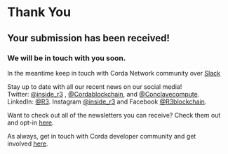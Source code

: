 # Thank You

## Your submission has been received!

### We will be in touch with you soon.

In the meantime keep in touch with Corda Network community over [Slack](https://app.slack.com/client/T2KGCMY3H/C2KEKN84T)

Stay up to date with all our recent news on our social media!
Twitter: [@inside_r3](https://twitter.com/inside_r3) , [@Cordablockchain](https://twitter.com/Cordablockchain), and [@Conclavecompute](https://twitter.com/conclavecompute).
LinkedIn: [@R3](https://www.linkedin.com/company/r3cev-llc/).
Instagram [@inside_r3](https://www.instagram.com/inside_r3/) and Facebook [@R3blockchain](https://www.facebook.com/R3blockchain/).

Want to check out all of the newsletters you can receive? Check them out and opt-in [here](https://info.r3.com/email-preferences).

As always, get in touch with Corda developer community and get involved [here](https://www.r3.com/blockchain-developer-community/).
